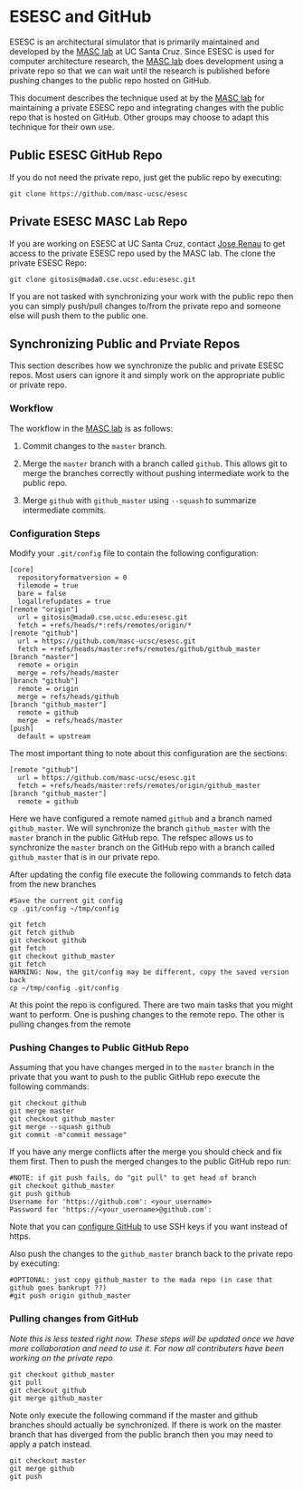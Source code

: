 # ESESC and GitHub

ESESC is an architectural simulator that is primarily maintained and developed
by the [MASC lab][masc] at UC Santa Cruz.  Since ESESC is used for computer
architecture research, the [MASC lab][masc] does development using a private
repo so that we can wait until the research is published before pushing changes
to the public repo hosted on GitHub.

This document describes the technique used at by the [MASC lab][masc] for maintaining
a private ESESC repo and integrating changes with the public repo
that is hosted on GitHub.  Other groups may choose to adapt this
technique for their own use.

## Public ESESC GitHub Repo

If you do not need the private repo, just get the public repo by executing:

    git clone https://github.com/masc-ucsc/esesc

## Private ESESC MASC Lab Repo

If you are working on ESESC at UC Santa Cruz, contact [Jose Renau](http://users.soe.ucsc.edu/~renau/)
to get access to the private ESESC repo used by the MASC lab. The clone the private ESESC Repo:

    git clone gitosis@mada0.cse.ucsc.edu:esesc.git

If you are not tasked with synchronizing your work with the public repo then
you can simply push/pull changes to/from the private repo and someone else
will push them to the public one.

## Synchronizing Public and Prviate Repos 

This section describes how we synchronize the public and private ESESC repos.
Most users can ignore it and simply work on the appropriate public or private 
repo.  

### Workflow

The workflow in the [MASC lab][masc] is as follows:

1. Commit changes to the `master` branch.

2. Merge the `master` branch with a branch called `github`.  This allows git to merge
the branches correctly without pushing intermediate work to the public repo.

3. Merge `github` with `github_master` using `--squash` to summarize intermediate commits.

### Configuration Steps

Modify your `.git/config` file to contain the following configuration:

    [core]
      repositoryformatversion = 0
      filemode = true
      bare = false
      logallrefupdates = true
    [remote "origin"]
      url = gitosis@mada0.cse.ucsc.edu:esesc.git
      fetch = +refs/heads/*:refs/remotes/origin/*
    [remote "github"]
      url = https://github.com/masc-ucsc/esesc.git
      fetch = +refs/heads/master:refs/remotes/github/github_master
    [branch "master"]
      remote = origin
      merge = refs/heads/master
    [branch "github"]
      remote = origin
      merge = refs/heads/github
    [branch "github_master"]
      remote = github 
      merge  = refs/heads/master
    [push]
      default = upstream

The most important thing to note about this configuration are the sections:

    [remote "github"]
      url = https://github.com/masc-ucsc/esesc.git
      fetch = +refs/heads/master:refs/remotes/origin/github_master
    [branch "github_master"]
      remote = github 

Here we have configured a remote named `github` and a branch named
`github_master`. We will synchronize the branch `github_master` with the
`master` branch in the public GitHub repo.  The refspec allows us to synchronize
the `master` branch on the GitHub repo with a branch called `github_master` that
is in our private repo.

After updating the config file execute the following commands to fetch data from the new branches

    #Save the current git config
    cp .git/config ~/tmp/config

    git fetch
    git fetch github
    git checkout github
    git fetch
    git checkout github_master
    git fetch
    WARNING: Now, the git/config may be different, copy the saved version back
    cp ~/tmp/config .git/config

At this point the repo is configured.  There are two main tasks that you might
want to perform.  One is pushing changes to the remote repo.  The other is
pulling changes from the remote

### Pushing Changes to Public GitHub Repo

Assuming that you have changes merged in to the `master` branch in the private that you want
to push to the public GitHub repo execute the following commands:

    git checkout github
    git merge master
    git checkout github_master
    git merge --squash github
    git commit -m"commit message"

If you have any merge conflicts after the merge you should check and fix them
first.  Then to push the merged changes to the public GitHub repo run:

    #NOTE: if git push fails, do "git pull" to get head of branch
    git checkout github_master
    git push github
    Username for 'https://github.com': <your_username>
    Password for 'https://<your_username>@github.com': 

Note that you can [configure GitHub](https://help.github.com/articles/generating-ssh-keys)
to use SSH keys if you want instead of https.

Also push the changes to the `github_master` branch back to the private repo by
executing:

    #OPTIONAL: just copy github_master to the mada repo (in case that github goes bankrupt ??)
    #git push origin github_master


### Pulling changes from GitHub

*Note this is less tested right now.  These steps will be updated once we have
more collaboration and need to use it.  For now all contributers have been
working on the private repo*

    git checkout github_master
    git pull
    git checkout github
    git merge github_master

Note only execute the following command if the master and github branches
should actually be synchronized.  If there is work on the master branch that
has diverged from the public branch then you may need to apply a patch instead.

    git checkout master
    git merge github
    git push

[masc]: http://masc.soe.ucsc.edu/

